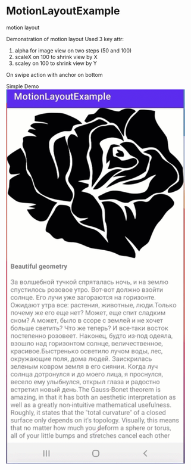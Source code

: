 # MotionLayoutExample
motion layout

Demonstration of motion layout
Used 3 key attr:
1. alpha for image view on two steps (50 and 100)
2. scaleX on 100 to shrink view by X
3. scaley on 100 to shrink view by Y

On swipe action with anchor on bottom

Simple Demo
<img src="demo/motion_layout_demo.gif" width="480" />
